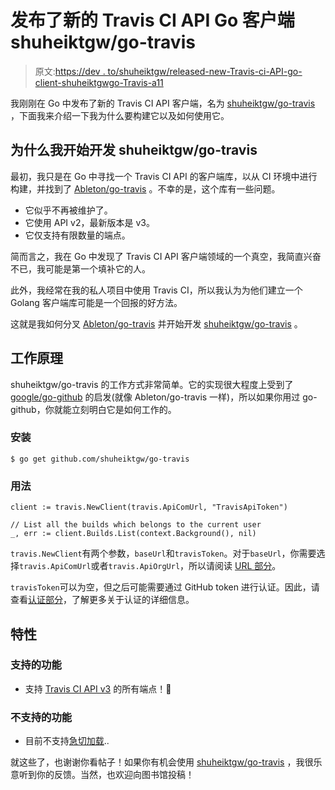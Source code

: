 # 发布了新的 Travis CI API Go 客户端 shuheiktgw/go-travis

> 原文:[https://dev . to/shuheiktgw/released-new-Travis-ci-API-go-client-shuheiktgwgo-Travis-a11](https://dev.to/shuheiktgw/released-new-travis-ci-api-go-client-shuheiktgwgo-travis-a11)

我刚刚在 Go 中发布了新的 Travis CI API 客户端，名为 [shuheiktgw/go-travis](https://github.com/shuheiktgw/go-travis) ，下面我来介绍一下我为什么要构建它以及如何使用它。

## 为什么我开始开发 shuheiktgw/go-travis

最初，我只是在 Go 中寻找一个 Travis CI API 的客户端库，以从 CI 环境中进行构建，并找到了 [Ableton/go-travis](https://github.com/Ableton/go-travis) 。不幸的是，这个库有一些问题。

*   它似乎不再被维护了。
*   它使用 API v2，最新版本是 v3。
*   它仅支持有限数量的端点。

简而言之，我在 Go 中发现了 Travis CI API 客户端领域的一个真空，我简直兴奋不已，我可能是第一个填补它的人。

此外，我经常在我的私人项目中使用 Travis CI，所以我认为为他们建立一个 Golang 客户端库可能是一个回报的好方法。

这就是我如何分叉 [Ableton/go-travis](https://github.com/Ableton/go-travis) 并开始开发 [shuheiktgw/go-travis](https://github.com/shuheiktgw/go-travis) 。

## 工作原理

shuheiktgw/go-travis 的工作方式非常简单。它的实现很大程度上受到了 [google/go-github](https://github.com/google/go-github) 的启发(就像 Ableton/go-travis 一样)，所以如果你用过 go-github，你就能立刻明白它是如何工作的。

### 安装

```
$ go get github.com/shuheiktgw/go-travis 
```

### 用法

```
client := travis.NewClient(travis.ApiComUrl, "TravisApiToken")

// List all the builds which belongs to the current user
_, err := client.Builds.List(context.Background(), nil) 
```

`travis.NewClient`有两个参数，`baseUrl`和`travisToken`。对于`baseUrl`，你需要选择`travis.ApiComUrl`或者`travis.ApiOrgUrl`，所以请阅读 [URL 部分](https://github.com/shuheiktgw/go-travis#url)。

`travisToken`可以为空，但之后可能需要通过 GitHub token 进行认证。因此，请查看[认证部分](https://github.com/shuheiktgw/go-travis#authentication)，了解更多关于认证的详细信息。

## 特性

### 支持的功能

*   支持 [Travis CI API v3](https://developer.travis-ci.com/) 的所有端点！🎉

### 不支持的功能

*   目前不支持[急切加载](https://developer.travis-ci.com/eager-loading#eager%20loading)..

就这些了，也谢谢你看帖子！如果你有机会使用 [shuheiktgw/go-travis](https://github.com/shuheiktgw/go-travis) ，我很乐意听到你的反馈。当然，也欢迎向图书馆投稿！